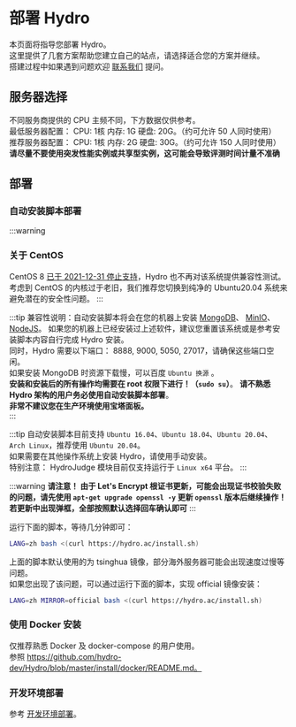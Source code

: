 # 部署 Hydro

本页面将指导您部署 Hydro。  
这里提供了几套方案帮助您建立自己的站点，请选择适合您的方案并继续。  
搭建过程中如果遇到问题欢迎 [联系我们](/#联系我们) 提问。  

## 服务器选择

不同服务商提供的 CPU 主频不同，下方数据仅供参考。  
最低服务器配置： CPU: 1核 内存: 1G 硬盘: 20G。（约可允许 50 人同时使用）  
推荐服务器配置： CPU: 1核 内存: 2G 硬盘: 30G。（约可允许 150 人同时使用）  
**请尽量不要使用突发性能实例或共享型实例，这可能会导致评测时间计量不准确**

## 部署

### 自动安装脚本部署

:::warning
### 关于 CentOS
CentOS 8 [已于 2021-12-31 停止支持](https://www.centos.org/centos-linux-eol/)，Hydro 也不再对该系统提供兼容性测试。  
考虑到 CentOS 的内核过于老旧，我们推荐您切换到纯净的 Ubuntu20.04 系统来避免潜在的安全性问题。
:::

:::tip
兼容性说明：自动安装脚本将会在您的机器上安装 
[MongoDB](https://www.mongodb.com/try/download/community)、
[MinIO](https://min.io/download)、
[NodeJS](https://nodejs.org/en/download/)。
如果您的机器上已经安装过上述软件，建议您重置该系统或是参考安装脚本内容自行完成 Hydro 安装。  
同时，Hydro 需要以下端口： 8888, 9000, 5050, 27017，请确保这些端口空闲。  
如果安装 MongoDB 时资源下载慢，可以百度 `Ubuntu 换源` 。  
**安装和安装后的所有操作均需要在 root 权限下进行！（`sudo su`）**。
**请不熟悉 Hydro 架构的用户务必使用自动安装脚本部署**。  
**非常不建议您在生产环境使用宝塔面板。**  
:::

:::tip
自动安装脚本目前支持 `Ubuntu 16.04`、`Ubuntu 18.04`、`Ubuntu 20.04`、`Arch Linux`，推荐使用 `Ubuntu 20.04`。  
如果需要在其他操作系统上安装 Hydro，请使用手动安装。  
特别注意： HydroJudge 模块目前仅支持运行于 `Linux x64` 平台。
:::

:::warning
**请注意！ 由于 Let's Encrypt 根证书更新，可能会出现证书校验失败的问题，请先使用 `apt-get upgrade openssl -y` 更新 `openssl` 版本后继续操作！若更新中出现弹框，全部按照默认选择回车确认即可**
:::

运行下面的脚本，等待几分钟即可：

```sh
LANG=zh bash <(curl https://hydro.ac/install.sh)
```

上面的脚本默认使用的为 tsinghua 镜像，部分海外服务器可能会出现速度过慢等问题。  
如果您出现了该问题，可以通过运行下面的脚本，实现 official 镜像安装：

```sh
LANG=zh MIRROR=official bash <(curl https://hydro.ac/install.sh)
```

### 使用 Docker 安装

仅推荐熟悉 Docker 及 docker-compose 的用户使用。  
参照 https://github.com/hydro-dev/Hydro/blob/master/install/docker/README.md。

### 开发环境部署

参考 [开发环境部署](/dev/)。
